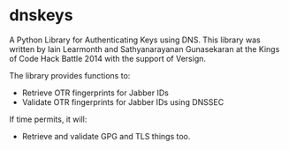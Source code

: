 dnskeys
=======

A Python Library for Authenticating Keys using DNS. This library was
written by Iain Learmonth and Sathyanarayanan Gunasekaran at the
Kings of Code Hack Battle 2014 with the support of Versign.

The library provides functions to:

 * Retrieve OTR fingerprints for Jabber IDs
 * Validate OTR fingerprints for Jabber IDs using DNSSEC

If time permits, it will:

 * Retrieve and validate GPG and TLS things too.

